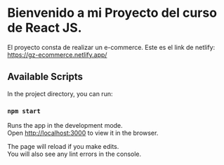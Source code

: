 # Bienvenido a mi Proyecto del curso de React JS. 

El proyecto consta de realizar un e-commerce. 
Este es el link de netlify: https://gz-ecommerce.netlify.app/

## Available Scripts

In the project directory, you can run:

### `npm start`

Runs the app in the development mode.\
Open [http://localhost:3000](http://localhost:3000) to view it in the browser.

The page will reload if you make edits.\
You will also see any lint errors in the console.

